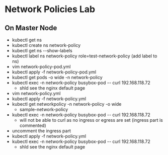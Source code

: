 # Network Policies Lab

## On Master Node

- kubectl get ns
- kubectl create ns network-policy
- kubectl get ns --show-labels
- kubectl label ns network-policy role=test-network-policy (add label to ns)
- vim network-policy-pod.yml
- kubectl apply -f network-policy-pod.yml
- kubectl get pods -o wide -n network-policy
- kubectl exec -n network-policy busybox-pod -- curl 192.168.118.72
  - shld see the nginx default page
- vim network-policy.yml
- kubectl apply -f network-policy.yml
- kubectl get networkpolicy -n network-policy -o wide
  - sample-network-policy
- kubectl exec -n network-policy busybox-pod -- curl 192.168.118.72
  - will not be able to curl as no ingress or egress are set (ingress part is commented)
- uncomment the ingress part
- kubectl apply -f network-policy.yml
- kubectl exec -n network-policy busybox-pod -- curl 192.168.118.72
  - shld see the nginx default page
